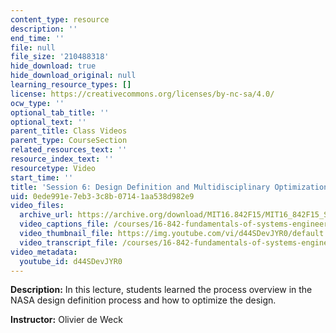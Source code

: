 ```yaml
---
content_type: resource
description: ''
end_time: ''
file: null
file_size: '210488318'
hide_download: true
hide_download_original: null
learning_resource_types: []
license: https://creativecommons.org/licenses/by-nc-sa/4.0/
ocw_type: ''
optional_tab_title: ''
optional_text: ''
parent_title: Class Videos
parent_type: CourseSection
related_resources_text: ''
resource_index_text: ''
resourcetype: Video
start_time: ''
title: 'Session 6: Design Definition and Multidisciplinary Optimization'
uid: 0ede991e-7eb3-3c8b-0714-1aa538d982e9
video_files:
  archive_url: https://archive.org/download/MIT16.842F15/MIT16_842F15_S06_SPOC_300k.mp4
  video_captions_file: /courses/16-842-fundamentals-of-systems-engineering-fall-2015/bdd2d22f9937530684f45f841c30a63f_d44SDevJYR0.vtt
  video_thumbnail_file: https://img.youtube.com/vi/d44SDevJYR0/default.jpg
  video_transcript_file: /courses/16-842-fundamentals-of-systems-engineering-fall-2015/48423cbd3a2d42bc82353cfc8b8a91cf_d44SDevJYR0.pdf
video_metadata:
  youtube_id: d44SDevJYR0
---
```


**Description:** In this lecture, students learned the process overview in the NASA design definition process and how to optimize the design.

**Instructor:** Olivier de Weck

